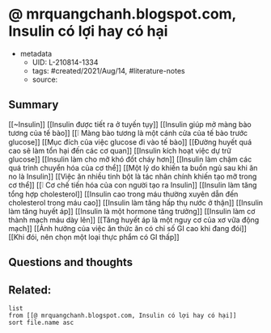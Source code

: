 # @ mrquangchanh.blogspot.com, Insulin có lợi hay có hại


- metadata
	- UID: L-210814-1334
	- tags: #created/2021/Aug/14, #literature-notes 
	- source: 

## Summary
[[~Insulin]]
[[Insulin được tiết ra ở tuyến tụy]]
[[Insulin giúp mở màng bào tương của tế bào]]
[[❕ Màng bào tương là một cánh cửa của tế bào trước glucose]]
[[Mục đích của việc glucose đi vào tế bào]]
[[Đường huyết quá cao sẽ làm tổn hại đến các cơ quan]]
[[Insulin kích hoạt việc dự trữ glucose]]
[[Insulin làm cho mỡ khó đốt cháy hơn]]
[[Insulin làm chậm các quá trình chuyển hóa của cơ thể]]
[[Một lý do khiến ta buồn ngủ sau khi ăn no là Insulin]]
[[Việc ăn nhiều tinh bột là tác nhân chính khiến tạo mỡ trong cơ thể]]
[[❕ Cơ chế tiến hóa của con người tạo ra Insulin]]
[[Insulin làm tăng tổng hợp cholesterol]]
[[Insulin cao trong máu thường xuyên dẫn đến cholesterol trong máu cao]]
[[Insulin làm tăng hấp thụ nước ở thận]]
[[Insulin làm tăng huyết áp]]
[[Insulin là một hormone tăng trưởng]]
[[Insulin làm cơ thành mạch máu dày lên]]
[[Tăng huyết áp là một nguy cơ của xơ vữa động mạch]]
[[Ảnh hưởng của việc ăn thức ăn có chỉ số GI cao khi đang đói]]
[[Khi đói, nên chọn một loại thực phẩm có GI thấp]]

## Questions and thoughts


## Related:
```dataview
list
from [[@ mrquangchanh.blogspot.com, Insulin có lợi hay có hại]]
sort file.name asc
```

